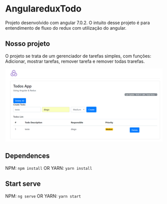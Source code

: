 # AngulareduxTodo

Projeto desenvolvido com angular 7.0.2. 
O intuito desse projeto é para entendimento de fluxo do redux com utilização do angular.

## Nosso projeto

O projeto se trata de um gerenciador de tarefas simples, com funções:
Adicionar, mostrar tarefas, remover tarefa  e remover todas trarefas.

![alt text](https://github.com/Diegoalexandre/angularedux-todo/blob/master/src/assets/todoPrint.png)

## Dependences

NPM: `npm install`
OR
YARN: `yarn install`

## Start serve

NPM: `ng serve`
OR
YARN: `yarn start`
